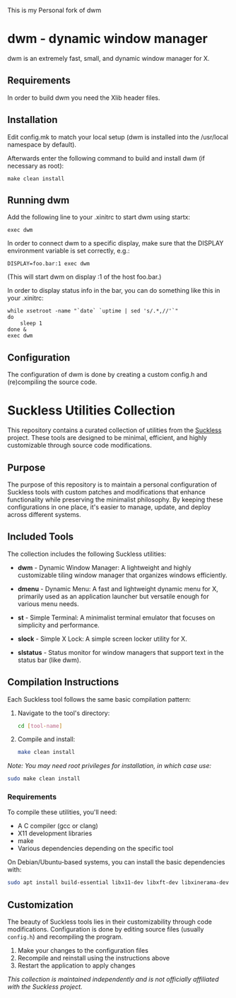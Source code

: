 This is my Personal fork of dwm




dwm - dynamic window manager
============================
dwm is an extremely fast, small, and dynamic window manager for X.


Requirements
------------
In order to build dwm you need the Xlib header files.


Installation
------------
Edit config.mk to match your local setup (dwm is installed into
the /usr/local namespace by default).

Afterwards enter the following command to build and install dwm (if
necessary as root):

    make clean install


Running dwm
-----------
Add the following line to your .xinitrc to start dwm using startx:

    exec dwm

In order to connect dwm to a specific display, make sure that
the DISPLAY environment variable is set correctly, e.g.:

    DISPLAY=foo.bar:1 exec dwm

(This will start dwm on display :1 of the host foo.bar.)

In order to display status info in the bar, you can do something
like this in your .xinitrc:

    while xsetroot -name "`date` `uptime | sed 's/.*,//'`"
    do
    	sleep 1
    done &
    exec dwm


Configuration
-------------
The configuration of dwm is done by creating a custom config.h
and (re)compiling the source code.

# Suckless Utilities Collection

This repository contains a curated collection of utilities from the [Suckless](https://suckless.org) project. These tools are designed to be minimal, efficient, and highly customizable through source code modifications.

## Purpose

The purpose of this repository is to maintain a personal configuration of Suckless tools with custom patches and modifications that enhance functionality while preserving the minimalist philosophy. By keeping these configurations in one place, it's easier to manage, update, and deploy across different systems.

## Included Tools

The collection includes the following Suckless utilities:

- **dwm** - Dynamic Window Manager: A lightweight and highly customizable tiling window manager that organizes windows efficiently.
  
- **dmenu** - Dynamic Menu: A fast and lightweight dynamic menu for X, primarily used as an application launcher but versatile enough for various menu needs.
  
- **st** - Simple Terminal: A minimalist terminal emulator that focuses on simplicity and performance.
  
- **slock** - Simple X Lock: A simple screen locker utility for X.
  
- **slstatus** - Status monitor for window managers that support text in the status bar (like dwm).

## Compilation Instructions

Each Suckless tool follows the same basic compilation pattern:

1. Navigate to the tool's directory:
   ```bash
   cd [tool-name]
   ```

2. Compile and install:
   ```bash
   make clean install
   ```

*Note: You may need root privileges for installation, in which case use:*
   ```bash
   sudo make clean install
   ```

### Requirements

To compile these utilities, you'll need:

- A C compiler (gcc or clang)
- X11 development libraries
- make
- Various dependencies depending on the specific tool

On Debian/Ubuntu-based systems, you can install the basic dependencies with:
```bash
sudo apt install build-essential libx11-dev libxft-dev libxinerama-dev
```

## Customization

The beauty of Suckless tools lies in their customizability through code modifications. Configuration is done by editing source files (usually `config.h`) and recompiling the program.

1. Make your changes to the configuration files
2. Recompile and reinstall using the instructions above
3. Restart the application to apply changes



*This collection is maintained independently and is not officially affiliated with the Suckless project.*

